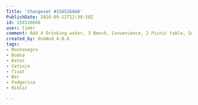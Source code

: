 ```yaml
---
Title: 'Changeset #156526666'
PublishDate: 2024-09-12T12:38:58Z
id: 156526666
user: timkr
comment: Add 4 Drinking water, 3 Bench, Convenience, 2 Picnic table, Supermarket, Water tap; Edit Drinking water, Water well.
created_by: OsmAnd 4.8.6
tags:
- Montenegro
- Budva
- Kotor
- Cetinje
- Tivat
- Bar
- Podgorica
- Nikšić

---
```

